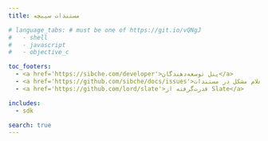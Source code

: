 ```yaml
---
title: مستندات سیبچه

# language_tabs: # must be one of https://git.io/vQNgJ
#   - shell
#   - javascript
#   - objective_c

toc_footers:
  - <a href='https://sibche.com/developer'>پنل توسعه‌دهندگان</a>
  - <a href='https://github.com/sibche/docs/issues'>اعلام مشکل در مستندات</a>
  - <a href='https://github.com/lord/slate'>قدرت‌گرفته از Slate</a>

includes:
  - sdk

search: true
---
```



